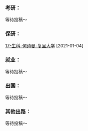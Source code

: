 ### 考研：

等待投稿～

### 保研：

[17-生科-何诗曼-复旦大学](升学就业/生命科学学院/17-生科-何诗曼.md) [2021-01-04]

### 就业：

等待投稿～

### 出国：

等待投稿～

### 其他出路：

等待投稿～